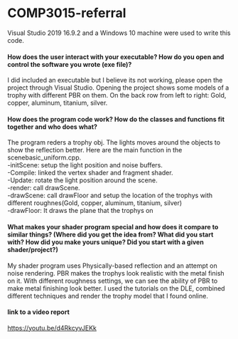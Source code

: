 # COMP3015-referral

Visual Studio 2019 16.9.2 and a Windows 10 machine were used to write this code.

#### How does the user interact with your executable? How do you open and control the software you wrote (exe file)?

I did included an executable but I believe its not working, please open the project through Visual Studio. Opening the project shows some models of a trophy with different PBR on them. On the back row from left to right: Gold, copper, aluminum, titanium, silver.

#### How does the program code work? How do the classes and functions fit together and who does what?

The program reders a trophy obj. The lights moves around the objects to show the reflection better. Here are the main function in the scenebasic_uniform.cpp.\
-initScene: setup the light position and noise buffers.\
-Compile: linked the vertex shader and fragment shader.\
-Update: rotate the light position around the scene.\
-render: call drawScene.\
-drawScene: call drawFloor and setup the location of the trophys with different roughnes(Gold, copper, aluminum, titanium, silver)\
-drawFloor: It draws the plane that the trophys on

#### What makes your shader program special and how does it compare to similar things? (Where did you get the idea from? What did you start with? How did you make yours unique? Did you start with a given shader/project?)

My shader program uses Physically-based reflection and an attempt on noise rendering. PBR makes the trophys look realistic with the metal finish on it. 
With different roughness settings, we can see the ability of PBR to make metal finishing look better. I used the tutorials on the DLE, combined different techniques and render the trophy model that I found online.

#### link to a video report

https://youtu.be/d4RkcyvJEKk
